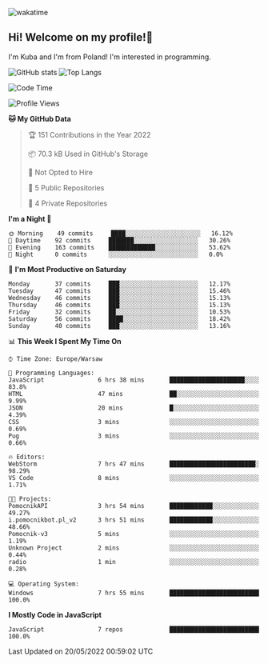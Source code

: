 ![wakatime](https://wakatime.com/badge/user/29588d82-8771-4fcd-a301-6a9b9976125e.svg)
## Hi! Welcome on my profile!👋
I'm Kuba and I'm from Poland! I'm interested in programming.

![GitHub stats](https://github-readme-stats.vercel.app/api?username=xKubsoneQ&show_icons=true&theme=dark)
![Top Langs](https://github-readme-stats.vercel.app/api/top-langs/?username=xKubsoneQ&theme=dark)

<!--START_SECTION:waka-->
![Code Time](http://img.shields.io/badge/Code%20Time-0%20secs-blue)

![Profile Views](http://img.shields.io/badge/Profile%20Views-8-blue)

**🐱 My GitHub Data** 

> 🏆 151 Contributions in the Year 2022
 > 
> 📦 70.3 kB Used in GitHub's Storage 
 > 
> 🚫 Not Opted to Hire
 > 
> 📜 5 Public Repositories 
 > 
> 🔑 4 Private Repositories  
 > 
**I'm a Night 🦉** 

```text
🌞 Morning    49 commits     ████░░░░░░░░░░░░░░░░░░░░░   16.12% 
🌆 Daytime    92 commits     ███████░░░░░░░░░░░░░░░░░░   30.26% 
🌃 Evening    163 commits    █████████████░░░░░░░░░░░░   53.62% 
🌙 Night      0 commits      ░░░░░░░░░░░░░░░░░░░░░░░░░   0.0%

```
📅 **I'm Most Productive on Saturday** 

```text
Monday       37 commits     ███░░░░░░░░░░░░░░░░░░░░░░   12.17% 
Tuesday      47 commits     ███░░░░░░░░░░░░░░░░░░░░░░   15.46% 
Wednesday    46 commits     ███░░░░░░░░░░░░░░░░░░░░░░   15.13% 
Thursday     46 commits     ███░░░░░░░░░░░░░░░░░░░░░░   15.13% 
Friday       32 commits     ██░░░░░░░░░░░░░░░░░░░░░░░   10.53% 
Saturday     56 commits     ████░░░░░░░░░░░░░░░░░░░░░   18.42% 
Sunday       40 commits     ███░░░░░░░░░░░░░░░░░░░░░░   13.16%

```


📊 **This Week I Spent My Time On** 

```text
⌚︎ Time Zone: Europe/Warsaw

💬 Programming Languages: 
JavaScript               6 hrs 38 mins       █████████████████████░░░░   83.8% 
HTML                     47 mins             ██░░░░░░░░░░░░░░░░░░░░░░░   9.99% 
JSON                     20 mins             █░░░░░░░░░░░░░░░░░░░░░░░░   4.39% 
CSS                      3 mins              ░░░░░░░░░░░░░░░░░░░░░░░░░   0.69% 
Pug                      3 mins              ░░░░░░░░░░░░░░░░░░░░░░░░░   0.66%

🔥 Editors: 
WebStorm                 7 hrs 47 mins       ████████████████████████░   98.29% 
VS Code                  8 mins              ░░░░░░░░░░░░░░░░░░░░░░░░░   1.71%

🐱‍💻 Projects: 
PomocnikAPI              3 hrs 54 mins       ████████████░░░░░░░░░░░░░   49.27% 
i.pomocnikbot.pl_v2      3 hrs 51 mins       ████████████░░░░░░░░░░░░░   48.66% 
Pomocnik-v3              5 mins              ░░░░░░░░░░░░░░░░░░░░░░░░░   1.19% 
Unknown Project          2 mins              ░░░░░░░░░░░░░░░░░░░░░░░░░   0.44% 
radio                    1 min               ░░░░░░░░░░░░░░░░░░░░░░░░░   0.28%

💻 Operating System: 
Windows                  7 hrs 55 mins       █████████████████████████   100.0%

```

**I Mostly Code in JavaScript** 

```text
JavaScript               7 repos             █████████████████████████   100.0%

```



 Last Updated on 20/05/2022 00:59:02 UTC
<!--END_SECTION:waka-->
